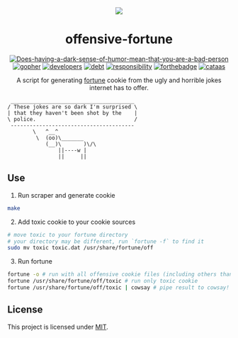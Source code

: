 <div align="center">

<img src="https://media2.giphy.com/media/sgVb9gX9DpYEo/giphy.gif?cid=790b7611c69dd1c9ed43971d182d9ba2f4aaeed323c7b4fe&rid=giphy.gif" />

# offensive-fortune
[![Does-having-a-dark-sense-of-humor-mean-that-you-are-a-bad-person](https://forthebadge.com/images/badges/no-ragrets.svg)](https://www.quora.com/Does-having-a-dark-sense-of-humor-mean-that-you-are-a-bad-person)
[![gopher](https://forthebadge.com/images/badges/made-with-go.svg)](https://blog.golang.org/gopher)
[![developers](https://forthebadge.com/images/badges/built-by-developers.svg)](https://web.mit.edu/humor/Computers/real.programmers)
[![debt](https://forthebadge.com/images/badges/contains-technical-debt.svg)](https://en.wikipedia.org/wiki/Technical_debt)
[![responsibility](https://forthebadge.com/images/badges/powered-by-responsibility.svg)](https://dictionary.cambridge.org/dictionary/english/responsibility)
[![forthebadge](https://forthebadge.com/images/badges/uses-badges.svg)](https://forthebadge.com)
[![cataas](https://forthebadge.com/images/badges/contains-cat-gifs.svg)](https://cataas.com/)

A script for generating [fortune](https://en.wikipedia.org/wiki/Fortune_(Unix)) cookie from the ugly and horrible jokes internet has to offer.


</div>

```
 _______________________________________
/ These jokes are so dark I'm surprised \
| that they haven't been shot by the    |
\ police.                               /
 ---------------------------------------
        \   ^__^
         \  (oo)\_______
            (__)\       )\/\
                ||----w |
                ||     ||

```

## Use
1. Run scraper and generate cookie
```bash
make
```
2. Add toxic cookie to your cookie sources
```bash
# move toxic to your fortune directory
# your directory may be different, run `fortune -f` to find it
sudo mv toxic toxic.dat /usr/share/fortune/off
```
3. Run fortune
```bash
fortune -o # run with all offensive cookie files (including others than toxic)
fortune /usr/share/fortune/off/toxic # run only toxic cookie
fortune /usr/share/fortune/off/toxic | cowsay # pipe result to cowsay!
```
## License

This project is licensed under [MIT](./LICENSE).
